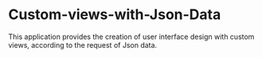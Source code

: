 # Custom-views-with-Json-Data
This application provides the creation of user interface design with custom views, according to the request of Json data.
